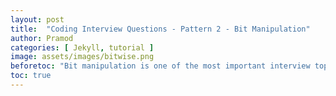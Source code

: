 ```yaml
---
layout: post
title:  "Coding Interview Questions - Pattern 2 - Bit Manipulation"
author: Pramod
categories: [ Jekyll, tutorial ]
image: assets/images/bitwise.png
beforetoc: "Bit manipulation is one of the most important interview topics. Learn the tricks to crack those questions here"
toc: true
---
```


